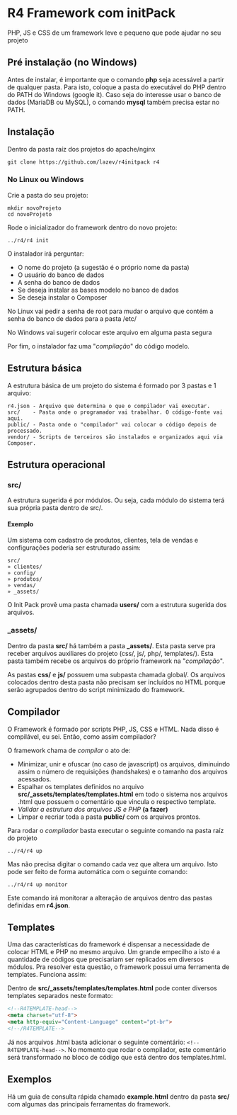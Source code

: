 # R4 Framework com initPack

PHP, JS e CSS de um framework leve e pequeno que pode ajudar no seu projeto

## Pré instalação (no Windows)

Antes de instalar, é importante que o comando **php** seja acessável a partir de qualquer pasta. Para isto, coloque a pasta do executável do PHP dentro do PATH do Windows (google it). Caso seja do interesse usar o banco de dados (MariaDB ou MySQL), o comando **mysql** também precisa estar no PATH.

## Instalação

Dentro da pasta raíz dos projetos do apache/nginx

```
git clone https://github.com/lazev/r4initpack r4
```

### No Linux ou Windows

Crie a pasta do seu projeto:

```
mkdir novoProjeto
cd novoProjeto
```

Rode o inicializador do framework dentro do novo projeto:
```
../r4/r4 init
```

O instalador irá perguntar:
* O nome do projeto (a sugestão é o próprio nome da pasta)
* O usuário do banco de dados
* A senha do banco de dados
* Se deseja instalar as bases modelo no banco de dados
* Se deseja instalar o Composer

No Linux vai pedir a senha de root para mudar o arquivo que contém a senha do banco de dados para a pasta /etc/

No Windows vai sugerir colocar este arquivo em alguma pasta segura

Por fim, o instalador faz uma "_compilação_" do código modelo.


## Estrutura básica

A estrutura básica de um projeto do sistema é formado por 3 pastas e 1 arquivo:
```
r4.json - Arquivo que determina o que o compilador vai executar.
src/    - Pasta onde o programador vai trabalhar. O código-fonte vai aqui.
public/ - Pasta onde o "compilador" vai colocar o código depois de processado.
vendor/ - Scripts de terceiros são instalados e organizados aqui via Composer.
```

## Estrutura operacional

### src/

A estrutura sugerida é por módulos. Ou seja, cada módulo do sistema terá sua própria pasta dentro de src/.

#### Exemplo

Um sistema com cadastro de produtos, clientes, tela de vendas e configurações poderia ser estruturado assim:

```
src/
» clientes/
» config/
» produtos/
» vendas/
» _assets/
```

O Init Pack provê uma pasta chamada **users/** com a estrutura sugerida dos arquivos.

### _assets/

Dentro da pasta **src/** há também a pasta **_assets/**.
Esta pasta serve pra receber arquivos auxiliares do projeto (css/, js/, php/, templates/).
Esta pasta também recebe os arquivos do próprio framework na "_compilação_".

As pastas **css/** e **js/** possuem uma subpasta chamada global/. Os arquivos colocados dentro desta pasta não precisam ser incluídos no HTML porque serão agrupados dentro do script minimizado do framework.


## Compilador

O Framework é formado por scripts PHP, JS, CSS e HTML. Nada disso é compilável, eu sei. Então, como assim compilador?

O framework chama de _compilar_ o ato de:
* Minimizar, unir e ofuscar (no caso de javascript) os arquivos, diminuindo assim o número de requisições (handshakes) e o tamanho dos arquivos acessados.
* Espalhar os templates definidos no arquivo **src/_assets/templates/templates.html** em todo o sistema nos arquivos .html que possuem o comentário que vincula o respectivo template.
* _Validar a estrutura dos arquivos JS e PHP_ **(a fazer)**
* Limpar e recriar toda a pasta **public/** com os arquivos prontos.

Para rodar o _compilador_ basta executar o seguinte comando na pasta raíz do projeto
```
../r4/r4 up
```

Mas não precisa digitar o comando cada vez que altera um arquivo. Isto pode ser feito de forma automática com o seguinte comando:
```
../r4/r4 up monitor
```

Este comando irá monitorar a alteração de arquivos dentro das pastas definidas em **r4.json**.

## Templates

Uma das características do framework é dispensar a necessidade de colocar HTML e PHP no mesmo arquivo. Um grande empecilho a isto é a quantidade de códigos que precisariam ser replicados em diversos módulos. Pra resolver esta questão, o framework possui uma ferramenta de templates. Funciona assim:

Dentro de **src/_assets/templates/templates.html** pode conter diversos templates separados neste formato:
```html
<!--R4TEMPLATE-head-->
<meta charset="utf-8">
<meta http-equiv="Content-Language" content="pt-br">
<!--/R4TEMPLATE-->
```

Já nos arquivos .html basta adicionar o seguinte comentário: `<!--R4TEMPLATE-head-->`. No momento que rodar o compilador, este comentário será transformado no bloco de código que está dentro dos templates.html.

## Exemplos

Há um guia de consulta rápida chamado **example.html** dentro da pasta **src/** com algumas das principais ferramentas do framework.
